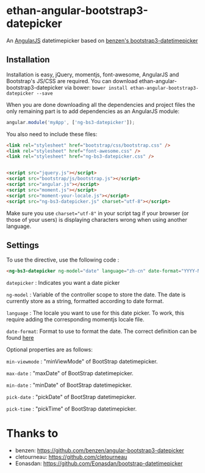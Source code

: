 # ethan-angular-bootstrap3-datepicker
An [AngularJS](http://angularjs.org/) datetimepicker based on [benzen's bootstrap3-datetimepicker](https://github.com/benzen/angular-bootstrap3-datepicker)

## Installation

Installation is easy, jQuery, momentjs, font-awesome, AngularJS and Bootstrap's JS/CSS are required.
You can download ethan-angular-bootstrap3-datepicker via bower:
`bower install ethan-angular-bootstrap3-datepicker --save`

When you are done downloading all the dependencies and project files the only remaining part is to add dependencies as an AngularJS module:

```javascript
angular.module('myApp', ['ng-bs3-datepicker']);
```

You also need to include these files:
```html
<link rel="stylesheet" href="bootstrap/css/bootstrap.css" />
<link rel="stylesheet" href="font-awesome.css" />
<link rel="stylesheet" href="ng-bs3-datepicker.css" />


<script src="jquery.js"></script>
<script src="bootstrap/js/bootstrap.js"></script>
<script src="angular.js"></script>
<script src="moment.js"></script>
<script src="moment-your-locale.js"></script>
<script src="ng-bs3-datepicker.js" charset="utf-8"></script>
```

Make sure you use `charset="utf-8"` in your script tag if your browser (or those of your users) is displaying characters wrong when using another language.

## Settings

To use the directive, use the following code :

```html
<ng-bs3-datepicker ng-model="date" language="zh-cn" date-format="YYYY-MM" min-viewmode="months" max-date="moment().format()" min-date="moment({y: 2000})" pick-date="true" pick-time="false"/>
```

`datepicker` : Indicates you want a date picker

`ng-model` : Variable of the controller scope to store the date. The date is currently store as a string, formatted according to date format.

`language` : The locale you want to use for this date picker. To work, this require adding the corresponding momentjs locale file.

`date-format`: Format to use to format the date. The correct definition can be found [here](http://momentjs.com/docs/#/displaying/format/)

Optional properties are as follows:

`min-viewmode` : "minViewMode" of BootStrap datetimepicker.

`max-date` : "maxDate" of BootStrap datetimepicker.

`min-date` : "minDate" of BootStrap datetimepicker.

`pick-date` : "pickDate" of BootStrap datetimepicker.

`pick-time` : "pickTime" of BootStrap datetimepicker.


# Thanks to
 * benzen: https://github.com/benzen/angular-bootstrap3-datepicker
 * cletourneau: https://github.com/cletourneau
 * Eonasdan: https://github.com/Eonasdan/bootstrap-datetimepicker

